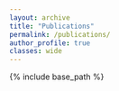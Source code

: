 ```yaml
---
layout: archive
title: "Publications"
permalink: /publications/
author_profile: true
classes: wide
---
```


<script src="https://bibbase.org/show?bib=https://liu-cheng.github.io/files/publications.bib&jsonp=1&nocache=1&theme=default&noAuthorLinks=1"></script>

<!-- <script src="https://bibbase.org/show?bib=https://liu-cheng.github.io/files/publications.bib&jsonp=1&nocache=1&theme=default"></script> -->

{% include base_path %}

<!-- {% capture written_year %}'None'{% endcapture %}
{% for post in site.publications reversed %}
  {% capture year %}{{ post.date | date: '%Y' }}{% endcapture %}
  {% if year != written_year %}
    <h2 id="{{ year | slugify }}" class="archive__subtitle">{{ year }}</h2>
    {% capture written_year %}{{ year }}{% endcapture %}
  {% endif %}
  {% include archive-single.html %}
{% endfor %} -->

